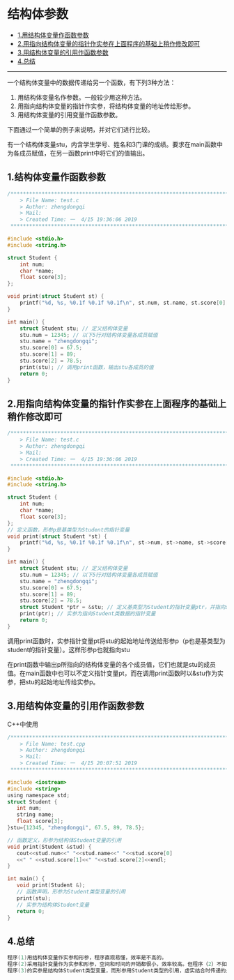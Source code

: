 # 结构体参数

- [1.用结构体变量作函数参数](#1用结构体变量作函数参数)
- [2.用指向结构体变量的指针作实参在上面程序的基础上稍作修改即可](#2用指向结构体变量的指针作实参在上面程序的基础上稍作修改即可)
- [3.用结构体变量的引用作函数参数](#3用结构体变量的引用作函数参数)
- [4.总结](#4总结)

------

一个结构体变量中的数据传递给另一个函数，有下列3种方法：

1. 用结构体变量名作参数。一般较少用这种方法。
2. 用指向结构体变量的指针作实参，将结构体变量的地址传给形参。
3. 用结构体变量的引用变量作函数参数。

下面通过一个简单的例子来说明，并对它们进行比较。

有一个结构体变量stu，内含学生学号、姓名和3门课的成绩。要求在main函数中为各成员赋值，在另一函数print中将它们的值输出。

##  1.结构体变量作函数参数

```c
/*************************************************************************
	> File Name: test.c
	> Author: zhengdongqi
	> Mail: 
	> Created Time: 一  4/15 19:36:06 2019
 ************************************************************************/

#include <stdio.h>
#include <string.h>

struct Student {
    int num;
    char *name;
    float score[3];
};

void print(struct Student st) {
    printf("%d, %s, %0.1f %0.1f %0.1f\n", st.num, st.name, st.score[0], st.score[1], st.score[2]);
}

int main() {
    struct Student stu; // 定义结构体变量
    stu.num = 12345; // 以下5行对结构体变量各成员赋值
    stu.name = "zhengdongqi";
    stu.score[0] = 67.5;
    stu.score[1] = 89;
    stu.score[2] = 78.5;
    print(stu); // 调用print函数，输出stu各成员的值
    return 0;
}
```

## 2.用指向结构体变量的指针作实参在上面程序的基础上稍作修改即可

```c
/*************************************************************************
	> File Name: test.c
	> Author: zhengdongqi
	> Mail: 
	> Created Time: 一  4/15 19:36:06 2019
 ************************************************************************/

#include <stdio.h>
#include <string.h>

struct Student {
    int num;
    char *name;
    float score[3];
};
// 定义函数，形参p是基类型为Student的指针变量
void print(struct Student *st) {
    printf("%d, %s, %0.1f %0.1f %0.1f\n", st->num, st->name, st->score[0], st->score[1], st->score[2]);
}

int main() {
    struct Student stu; // 定义结构体变量
    stu.num = 12345; // 以下5行对结构体变量各成员赋值
    stu.name = "zhengdongqi";
    stu.score[0] = 67.5;
    stu.score[1] = 89;
    stu.score[2] = 78.5;
    struct Student *ptr = &stu; // 定义基类型为Student的指针变量ptr，并指向stu
    print(ptr); // 实参为指向Student类数据的指针变量
    return 0;
}
```

调用print函数时，实参指针变量pt将stu的起始地址传送给形参p（p也是基类型为student的指针变量）。这样形参p也就指向stu

在print函数中输出p所指向的结构体变量的各个成员值，它们也就是stu的成员值。在main函数中也可以不定义指针变量pt，而在调用print函数时以&stu作为实参，把stu的起始地址传给实参p。

## 3.用结构体变量的引用作函数参数

C++中使用

```c
/*************************************************************************
	> File Name: test.cpp
	> Author: zhengdongqi
	> Mail: 
	> Created Time: 一  4/15 20:07:51 2019
 ************************************************************************/

#include <iostream>
#include <string>
using namespace std;
struct Student {
   int num;
   string name;
   float score[3];
}stu={12345, "zhengdongqi", 67.5, 89, 78.5};

// 函数定义，形参为结构体Student变量的引用
void print(Student &stud) {
   cout<<stud.num<<" "<<stud.name<<" "<<stud.score[0]
   <<" " <<stud.score[1]<<" "<<stud.score[2]<<endl;
}

int main() {
   void print(Student &);
   // 函数声明，形参为Student类型变量的引用
   print(stu);
   // 实参为结构体Student变量
   return 0;
}
```

## 4.总结

```c
程序(1)用结构体变量作实参和形参，程序直观易懂，效率是不高的。
程序(2)采用指针变量作为实参和形参，空间和时间的开销都很小，效率较高。但程序（2）不如程序(1)那样直接。
程序(3)的实参是结构体Student类型变量，而形参用Student类型的引用，虚实结合时传递的是stu的地址，因而效率较高。它兼有(1)和(2)的优点。
```

